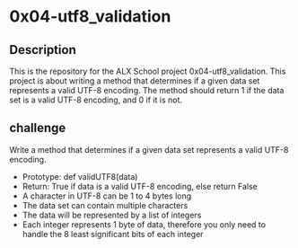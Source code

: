 # 0x04-utf8_validation

## Description
This is the repository for the ALX School project 0x04-utf8_validation.
This project is about writing a method that determines if a given data set represents a valid UTF-8 encoding.
The method should return 1 if the data set is a valid UTF-8 encoding, and 0 if it is not.

## challenge
Write a method that determines if a given data set represents a valid UTF-8 encoding.
- Prototype: def validUTF8(data)
- Return: True if data is a valid UTF-8 encoding, else return False
- A character in UTF-8 can be 1 to 4 bytes long
- The data set can contain multiple characters
- The data will be represented by a list of integers
- Each integer represents 1 byte of data, therefore you only need to handle the 8 least significant bits of each integer
